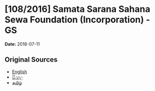 # [108/2016] Samata Sarana Sahana Sewa Foundation (Incorporation) - GS

**Date:** 2016-07-11

## Original Sources

- [English](https://documents.gov.lk/view/bills/2016/7/108-2016_E.pdf)
- [සිංහල](https://documents.gov.lk/view/bills/2016/7/108-2016_S.pdf)
- [தமிழ்](https://documents.gov.lk/view/bills/2016/7/108-2016_T.pdf)
